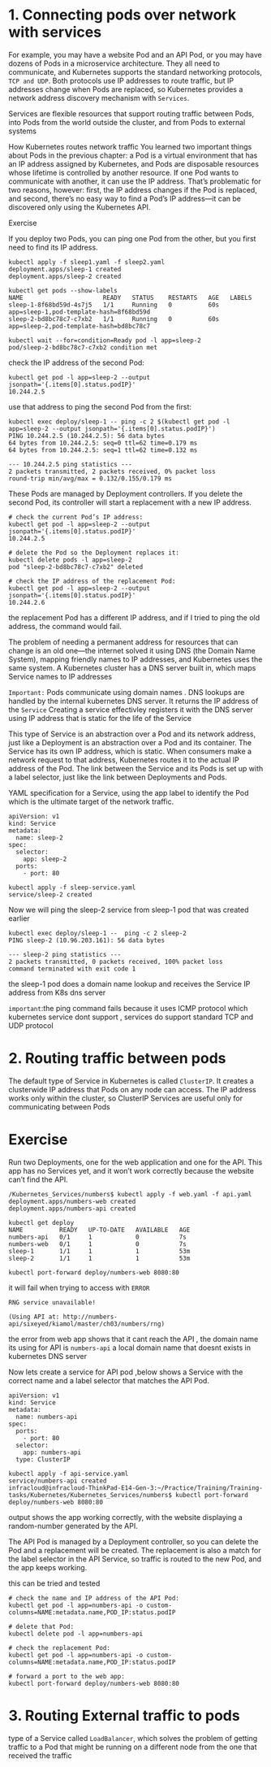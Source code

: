 # 1.  Connecting pods over network with services

For example, you may have a website Pod and an API Pod, or you may have dozens of Pods in a microservice architecture. They all need to communicate, and Kubernetes supports the standard networking protocols, `TCP and UDP`. Both protocols use IP addresses to route traffic, but IP addresses change when Pods are replaced, so Kubernetes provides a network address discovery mechanism with `Services`.

Services are flexible resources that support routing traffic between Pods, into Pods from the world outside the cluster, and from Pods to external systems


How Kubernetes routes network traffic
You learned two important things about Pods in the previous chapter: a Pod is a virtual environment that has an IP address assigned by Kubernetes, and Pods are disposable resources whose lifetime is controlled by another resource. If one Pod wants to communicate with another, it can use the IP address. That’s problematic for two reasons, however: first, the IP address changes if the Pod is replaced, and second, there’s no easy way to find a Pod’s IP address—it can be discovered only using the Kubernetes API.

Exercise

If you deploy two Pods, you can ping one Pod from the other, but you first need to find its IP address.

```
kubectl apply -f sleep1.yaml -f sleep2.yaml 
deployment.apps/sleep-1 created
deployment.apps/sleep-2 created
```

```
kubectl get pods --show-labels
NAME                      READY   STATUS    RESTARTS   AGE   LABELS
sleep-1-8f68bd59d-4s7j5   1/1     Running   0          60s   app=sleep-1,pod-template-hash=8f68bd59d
sleep-2-bd8bc78c7-c7xb2   1/1     Running   0          60s   app=sleep-2,pod-template-hash=bd8bc78c7
```

```
kubectl wait --for=condition=Ready pod -l app=sleep-2
pod/sleep-2-bd8bc78c7-c7xb2 condition met
```

check the IP address of the second Pod:
```
kubectl get pod -l app=sleep-2 --output jsonpath='{.items[0].status.podIP}'
10.244.2.5
```
use that address to ping the second Pod from the first:

```
kubectl exec deploy/sleep-1 -- ping -c 2 $(kubectl get pod -l app=sleep-2 --output jsonpath='{.items[0].status.podIP}')
PING 10.244.2.5 (10.244.2.5): 56 data bytes
64 bytes from 10.244.2.5: seq=0 ttl=62 time=0.179 ms
64 bytes from 10.244.2.5: seq=1 ttl=62 time=0.132 ms

--- 10.244.2.5 ping statistics ---
2 packets transmitted, 2 packets received, 0% packet loss
round-trip min/avg/max = 0.132/0.155/0.179 ms
```

These Pods are managed by Deployment controllers. If you delete the second Pod, its controller will start a replacement with a new IP address.

```
# check the current Pod’s IP address:
kubectl get pod -l app=sleep-2 --output jsonpath='{.items[0].status.podIP}'
10.244.2.5

# delete the Pod so the Deployment replaces it:
kubectl delete pods -l app=sleep-2
pod "sleep-2-bd8bc78c7-c7xb2" deleted

# check the IP address of the replacement Pod:
kubectl get pod -l app=sleep-2 --output jsonpath='{.items[0].status.podIP}'
10.244.2.6
```


the replacement Pod has a different IP address, and if I tried to ping the old address, the command would fail.

The problem of needing a permanent address for resources that can change is an old one—the internet solved it using DNS (the Domain Name System), mapping friendly names to IP addresses, and Kubernetes uses the same system. A Kubernetes cluster has a DNS server built in, which maps Service names to IP addresses


`Important:` Pods communicate using domain names . DNS lookups are handled by the internal kubernetes DNS server. It returns the IP address of the `Service`
Creating a service effectivley registers it with the DNS server using IP address that is static for the life of the Service

This type of Service is an abstraction over a Pod and its network address, just like a Deployment is an abstraction over a Pod and its container. The Service has its own IP address, which is static. When consumers make a network request to that address, Kubernetes routes it to the actual IP address of the Pod. The link between the Service and its Pods is set up with a label selector, just like the link between Deployments and Pods.


YAML specification for a Service, using the app label to identify the Pod which is the ultimate target of the network traffic.

```
apiVersion: v1
kind: Service
metadata:
  name: sleep-2
spec:
  selector:
    app: sleep-2
  ports:
    - port: 80
```

```
kubectl apply -f sleep-service.yaml 
service/sleep-2 created
```

Now we will ping the sleep-2 service from sleep-1 pod that was created earlier

```
kubectl exec deploy/sleep-1 --  ping -c 2 sleep-2
PING sleep-2 (10.96.203.161): 56 data bytes

--- sleep-2 ping statistics ---
2 packets transmitted, 0 packets received, 100% packet loss
command terminated with exit code 1
```

the sleep-1 pod does a domain name lookup and receives the Service IP address from K8s dns server

`important`:the ping command fails because it uses ICMP protocol which kubernetes service dont support , services do support standard TCP and UDP protocol


# 2. Routing traffic between pods 

The default type of Service in Kubernetes is called `ClusterIP`. It creates a clusterwide IP address that Pods on any node can access. The IP address works only within the cluster, so ClusterIP Services are useful only for communicating between Pods




# Exercise

Run two Deployments, one for the web application and one for the API. This app has no Services yet, and it won’t work correctly because the website can’t find the API.

```
/Kubernetes_Services/numbers$ kubectl apply -f web.yaml -f api.yaml 
deployment.apps/numbers-web created
deployment.apps/numbers-api created
```

```
kubectl get deploy 
NAME          READY   UP-TO-DATE   AVAILABLE   AGE
numbers-api   0/1     1            0           7s
numbers-web   0/1     1            0           7s
sleep-1       1/1     1            1           53m
sleep-2       1/1     1            1           53m

```

```
kubectl port-forward deploy/numbers-web 8080:80
```

it will fail when trying to access with `ERROR`

```
RNG service unavailable!

(Using API at: http://numbers-api/sixeyed/kiamol/master/ch03/numbers/rng)

```

the error from web app shows that it cant reach the API , the domain name its using for API is `numbers-api` a local domain name that doesnt exists in kubernetes DNS server 

Now lets create a service for API pod ,below shows a Service with the correct name and a label selector that matches the API Pod.

```
apiVersion: v1
kind: Service
metadata:
  name: numbers-api
spec:
  ports:
    - port: 80
  selector:
    app: numbers-api
  type: ClusterIP
```

```
kubectl apply -f api-service.yaml 
service/numbers-api created
infracloud@infracloud-ThinkPad-E14-Gen-3:~/Practice/Training/Training-tasks/Kubernetes/Kubernetes_Services/numbers$ kubectl port-forward deploy/numbers-web 8080:80
```

output shows the app working correctly, with the website displaying a random-number generated by the API.

The API Pod is managed by a Deployment controller, so you can delete the Pod and a replacement will be created. The replacement is also a match for the label selector in the API Service, so traffic is routed to the new Pod, and the app keeps working.

this can be tried and tested 

```
# check the name and IP address of the API Pod:
kubectl get pod -l app=numbers-api -o custom-columns=NAME:metadata.name,POD_IP:status.podIP

# delete that Pod:
kubectl delete pod -l app=numbers-api

# check the replacement Pod:
kubectl get pod -l app=numbers-api -o custom-columns=NAME:metadata.name,POD_IP:status.podIP 

# forward a port to the web app:
kubectl port-forward deploy/numbers-web 8080:80
```

# 3. Routing External traffic to pods 

type of a Service called `LoadBalancer`, which solves the problem of getting traffic to a Pod that might be running on a different node from the one that received the traffic


